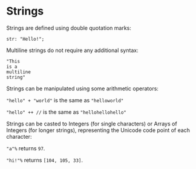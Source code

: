 # Strings

Strings are defined using double quotation marks:

```sm
str: "Hello!";
```

Multiline strings do not require any additional syntax:

```sm
"This
is a
multiline
string"
```

Strings can be manipulated using some arithmetic operators:

`"hello" + "world"` is the same as `"helloworld"`

`"hello" ++ //` is the same as `"hellohellohello"`

Strings can be casted to Integers (for single characters) or Arrays of Integers
(for longer strings), representing the Unicode code point of each character:

`"a"%` returns `97`.

`"hi!"%` returns `[104, 105, 33]`.